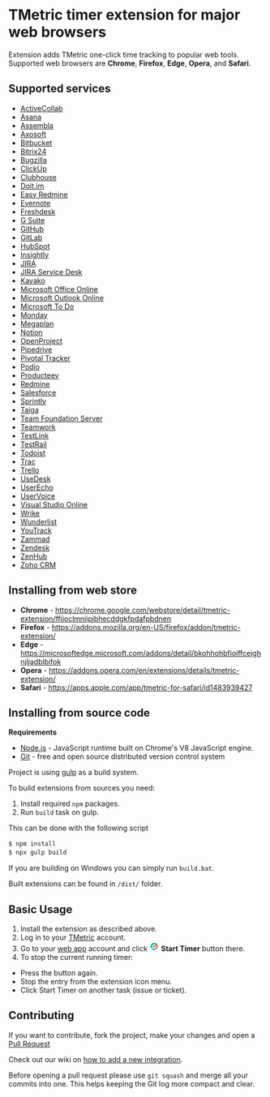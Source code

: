 # TMetric timer extension for major web browsers
Extension adds TMetric one-click time tracking to popular web tools. Supported
web browsers are **Chrome**, **Firefox**, **Edge**, **Opera**, and **Safari**.

## Supported services
* [ActiveCollab](https://activecollab.com/)
* [Asana](https://asana.com)
* [Assembla](https://www.assembla.com)
* [Axosoft](https://www.axosoft.com)
* [Bitbucket](https://bitbucket.org)
* [Bitrix24](https://www.bitrix24.com)
* [Bugzilla](https://www.bugzilla.org)
* [ClickUp](https://clickup.com)
* [Clubhouse](https://clubhouse.io/)
* [Doit.im](https://doit.im)
* [Easy Redmine](https://easyredmine.com)
* [Evernote](https://evernote.com)
* [Freshdesk](https://freshdesk.com)
* [G Suite](https://gsuite.google.com)
* [GitHub](https://github.com)
* [GitLab](https://gitlab.com)
* [HubSpot](https://www.hubspot.com)
* [Insightly](https://www.insightly.com/)
* [JIRA](https://www.atlassian.com/software/jira)
* [JIRA Service Desk](https://www.atlassian.com/software/jira/service-desk)
* [Kayako](http://www.kayako.com)
* [Microsoft Office Online](https://products.office.com/office-online)
* [Microsoft Outlook Online](https://outlook.live.com)
* [Microsoft To Do](https://todo.microsoft.com)
* [Monday](https://monday.com)
* [Megaplan](https://megaplan.ru)
* [Notion](https://www.notion.so)
* [OpenProject](https://www.openproject.org)
* [Pipedrive](https://www.pipedrive.com)
* [Pivotal Tracker](https://www.pivotaltracker.com)
* [Podio](https://podio.com)
* [Producteev](https://www.producteev.com)
* [Redmine](https://www.redmine.org)
* [Salesforce](https://www.salesforce.com)
* [Sprintly](https://sprint.ly)
* [Taiga](https://taiga.io)
* [Team Foundation Server](https://www.visualstudio.com/tfs/)
* [Teamwork](https://www.teamwork.com)
* [TestLink](http://testlink.org)
* [TestRail](http://www.gurock.com/testrail/)
* [Todoist](https://todoist.com)
* [Trac](https://trac.edgewall.org)
* [Trello](https://trello.com)
* [UseDesk](https://usedesk.com/)
* [UserEcho](https://userecho.com)
* [UserVoice](https://www.uservoice.com)
* [Visual Studio Online](https://www.visualstudio.com)
* [Wrike](https://www.wrike.com)
* [Wunderlist](https://www.wunderlist.com)
* [YouTrack](https://www.jetbrains.com/youtrack)
* [Zammad](https://www.zammad.com)
* [Zendesk](https://www.zendesk.com)
* [ZenHub](https://www.zenhub.com/)
* [Zoho CRM](https://www.zoho.com/crm)

## Installing from web store
* **Chrome** -  https://chrome.google.com/webstore/detail/tmetric-extension/ffijoclmniipjbhecddgkfpdafpbdnen
* **Firefox** - https://addons.mozilla.org/en-US/firefox/addon/tmetric-extension/
* **Edge** - https://microsoftedge.microsoft.com/addons/detail/bkohhohbfioiffcejghnjljadblbifok
* **Opera** - https://addons.opera.com/en/extensions/details/tmetric-extension/
* **Safari** - https://apps.apple.com/app/tmetric-for-safari/id1483939427

## Installing from source code
**Requirements**
 - [Node.js](https://nodejs.org) - JavaScript runtime built on Chrome's V8 JavaScript engine.
 - [Git](https://git-scm.com) - free and open source distributed version control system

Project is using [gulp](https://gulpjs.com/) as a build system.

To build extensions from sources you need:
1. Install required `npm` packages.
2. Run `build` task on gulp.

This can be done with the following script
```sh
$ npm install
$ npx gulp build
```

If you are building on Windows you can simply run `build.bat`.

Built extensions can be found in `/dist/` folder.

## Basic Usage
1. Install the extension as described above.
2. Log in to your [TMetric](https;//tmetric.com) account.
3. Go to your [web app](#supported-services) account and click
![TMetric Logo](/src/images/active19.png) **Start Timer** button there.
4. To stop the current running timer:
  * Press the button again.
  * Stop the entry from the extension icon menu.
  * Click Start Timer on another task (issue or ticket).

## Contributing
If you want to contribute, fork the project, make your changes and open a
[Pull Request](https://help.github.com/articles/creating-a-pull-request/)

Check out our wiki on
[how to add a new integration](https://github.com/DevartSoftware/tmetric-plugins/wiki/How-To:-Add-New-Integration).

Before opening a pull request please use `git squash` and merge all your commits
into one. This helps keeping the Git log more compact and clear.

